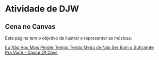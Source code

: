 # Atividade de DJW 
## Cena no Canvas

Esta página tem o objetivo de ilustrar e representar as músicas: 

 [Eu Não Vou Mais Perder Tempo Tendo Medo de Não Ser Bom o Suficiente Pra Você - Dance Of Days](https://www.youtube.com/watch?v=wD1xSPx3U-c)


